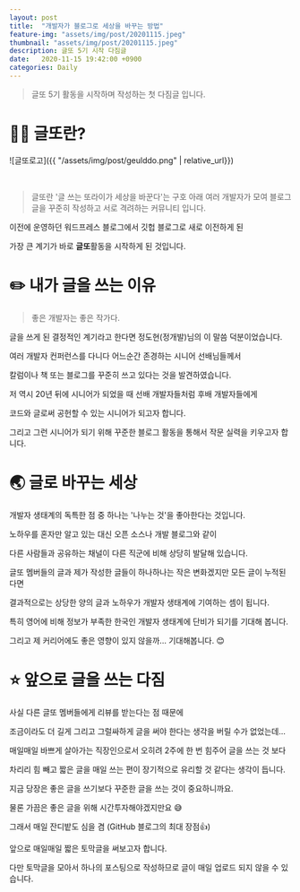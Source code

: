 ```yaml
---
layout: post
title:  "개발자가 블로그로 세상을 바꾸는 방법"
feature-img: "assets/img/post/20201115.jpeg"
thumbnail: "assets/img/post/20201115.jpeg"
description: 글또 5기 시작 다짐글
date:   2020-11-15 19:42:00 +0900
categories: Daily
---
```


> 글또 5기 활동을 시작하며 작성하는 첫 다짐글 입니다.

# 💁‍♂️ 글또란?

![글또로고]({{ "/assets/img/post/geulddo.png" | relative_url}})

<br>

> 글또란 '글 쓰는 또라이가 세상을 바꾼다'는 구호 아래 
> 여러 개발자가 모여 블로그 글을 꾸준히 작성하고 서로 격려하는 커뮤니티 입니다. 

이전에 운영하던 워드프레스 블로그에서 깃헙 블로그로 새로 이전하게 된 

가장 큰 계기가 바로 **글또**활동을 시작하게 된 것입니다. 

# ✏️ 내가 글을 쓰는 이유 

> 좋은 개발자는 좋은 작가다.

글을 쓰게 된 결정적인 계기라고 한다면 정도현(정개발)님의 이 말씀 덕분이었습니다. 

여러 개발자 컨퍼런스를 다니다 어느순간 존경하는 시니어 선배님들께서 

칼럼이나 책 또는 블로그를 꾸준히 쓰고 있다는 것을 발견하였습니다. 

저 역시 20년 뒤에 시니어가 되었을 때 선배 개발자들처럼 후배 개발자들에게 

코드와 글로써 공헌할 수 있는 시니어가 되고자 합니다. 

그리고 그런 시니어가 되기 위해 꾸준한 블로그 활동을 통해서 작문 실력을 키우고자 합니다. 

# 🌏 글로 바꾸는 세상

개발자 생태계의 독특한 점 중 하나는 '나누는 것'을 좋아한다는 것입니다. 

노하우를 혼자만 알고 있는 대신 오픈 소스나 개발 블로그와 같이 

다른 사람들과 공유하는 채널이 다른 직군에 비해 상당히 발달해 있습니다. 

글또 멤버들의 글과 제가 작성한 글들이 하나하나는 작은 변화겠지만 모든 글이 누적된다면

결과적으로는 상당한 양의 글과 노하우가 개발자 생태계에 기여하는 셈이 됩니다.

특히 영어에 비해 정보가 부족한 한국인 개발자 생태계에 단비가 되기를 기대해 봅니다.

그리고 제 커리어에도 좋은 영향이 있지 않을까... 기대해봅니다. 😊

# ⭐️ 앞으로 글을 쓰는 다짐

사실 다른 글또 멤버들에게 리뷰를 받는다는 점 때문에 

조금이라도 더 길게 그리고 그럴싸하게 글을 써야 한다는 생각을 버릴 수가 없었는데...

매일매일 바쁘게 살아가는 직장인으로서 오히려 2주에 한 번 힘주어 글을 쓰는 것 보다

차리리 힘 빼고 짧은 글을 매일 쓰는 편이 장기적으로 유리할 것 같다는 생각이 듭니다.

지금 당장은 좋은 글을 쓰기보다 꾸준한 글을 쓰는 것이 중요하니까요.

물론 가끔은 좋은 글을 위해 시간투자해야겠지만요 😅

그래서 매일 잔디밭도 심을 겸 (GitHub 블로그의 최대 장점👍)

앞으로 매일매일 짧은 토막글을 써보고자 합니다. 

다만 토막글을 모아서 하나의 포스팅으로 작성하므로 글이 매일 업로드 되지 않을 수 있습니다.
